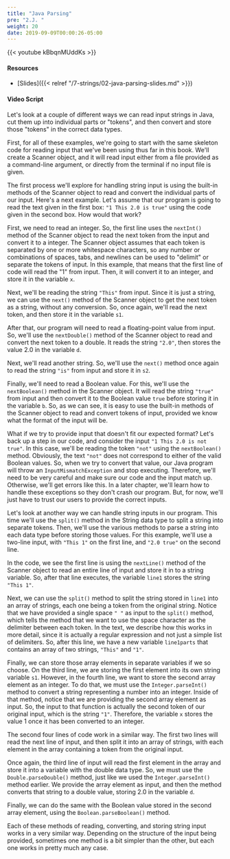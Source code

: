```yaml
---
title: "Java Parsing"
pre: "2.J. "
weight: 20
date: 2019-09-09T00:00:26-05:00
---
```


{{< youtube kBbqnMUddKs >}}

#### Resources

* [Slides]({{< relref "/7-strings/02-java-parsing-slides.md" >}})

#### Video Script

Let's look at a couple of different ways we can read input strings in Java, cut them up into individual parts or "tokens", and then convert and store those "tokens" in the correct data types.

First, for all of these examples, we're going to start with the same skeleton code for reading input that we've been using thus far in this book. We'll create a Scanner object, and it will read input either from a file provided as a command-line argument, or directly from the terminal if no input file is given.

The first process we'll explore for handling string input is using the built-in methods of the Scanner object to read and convert the individual parts of our input. Here's a next example. Let's assume that our program is going to read the text given in the first box: `"1 This 2.0 is true"` using the code given in the second box. How would that work?

First, we need to read an integer. So, the first line uses the `nextInt()` method of the Scanner object to read the next token from the input and convert it to a integer. The Scanner object assumes that each token is separated by one or more whitespace characters, so any number or combinations of spaces, tabs, and newlines can be used to "delimit" or separate the tokens of input. In this example, that means that the first line of code will read the "1" from input. Then, it will convert it to an integer, and store it in the variable `x`.

Next, we'll be reading the string `"This"` from input. Since it is just a string, we can use the `next()` method of the Scanner object to get the next token as a string, without any conversion. So, once again, we'll read the next token, and then store it in the variable `s1`.

After that, our program will need to read a floating-point value from input. So, we'll use the `nextDouble()` method of the Scanner object to read and convert the next token to a double. It reads the string `"2.0"`, then stores the value 2.0 in the variable `d`.

Next, we'll read another string. So, we'll use the `next()` method once again to read the string `"is"` from input and store it in `s2`.

Finally, we'll need to read a Boolean value. For this, we'll use the `nextBoolean()` method in the Scanner object. It will read the string `"true"` from input and then convert it to the Boolean value `true` before storing it in the variable `b`. So, as we can see, it is easy to use the built-in methods of the Scanner object to read and convert tokens of input, provided we know what the format of the input will be.

What if we try to provide input that doesn't fit our expected format? Let's back up a step in our code, and consider the input `"1 This 2.0 is not true"`. In this case, we'll be reading the token `"not"` using the `nextBoolean()` method. Obviously, the text `"not"` does not correspond to either of the valid Boolean values. So, when we try to convert that value, our Java program will throw an `InputMismatchException` and stop executing. Therefore, we'll need to be very careful and make sure our code and the input match up. Otherwise, we'll get errors like this. In a later chapter, we'll learn how to handle these exceptions so they don't crash our program. But, for now, we'll just have to trust our users to provide the correct inputs.

Let's look at another way we can handle string inputs in our program. This time we'll use the `split()` method in the String data type to split a string into separate tokens. Then, we'll use the various methods to parse a string into each data type before storing those values. For this example, we'll use a two-line input, with `"This 1"` on the first line, and `"2.0 true"` on the second line.

In the code, we see the first line is using the `nextLine()` method of the Scanner object to read an entire line of input and store it in to a string variable. So, after that line executes, the variable `line1` stores the string `"This 1"`.

Next, we can use the `split()` method to split the string stored in `line1` into an array of strings, each one being a token from the original string. Notice that we have provided a single space `" "` as input to the `split()` method, which tells the method that we want to use the space character as the delimiter between each token. In the text, we describe how this works in more detail, since it is actually a regular expression and not just a simple list of delimiters. So, after this line, we have a new variable `line1parts` that contains an array of two strings, `"This"` and `"1"`.

Finally, we can store those array elements in separate variables if we so choose. On the third line, we are storing the first element into its own string variable `s1`. However, in the fourth line, we want to store the second array element as an integer. To do that, we must use the `Integer.parseInt()` method to convert a string representing a number into an integer. Inside of that method, notice that we are providing the second array element as input. So, the input to that function is actually the second token of our original input, which is the string `"1"`. Therefore, the variable `x` stores the value 1 once it has been converted to an integer.

The second four lines of code work in a similar way. The first two lines will read the next line of input, and then split it into an array of strings, with each element in the array containing a token from the original input.

Once again, the third line of input will read the first element in the array and store it into a variable with the double data type. So, we must use the `Double.parseDouble()` method, just like we used the `Integer.parseInt()` method earlier. We provide the array element as input, and then the method converts that string to a double value, storing 2.0 in the variable `d`.

Finally, we can do the same with the Boolean value stored in the second array element, using the `Boolean.parseBoolean()` method.

Each of these methods of reading, converting, and storing string input works in a very similar way. Depending on the structure of the input being provided, sometimes one method is a bit simpler than the other, but each one works in pretty much any case.
